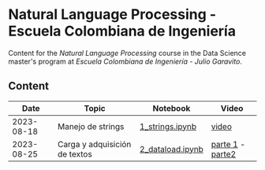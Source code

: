 # Natural Language Processing - Escuela Colombiana de Ingeniería

Content for the _Natural Language Processing_ course in the Data Science master's program at _Escuela Colombiana de Ingeniería - Julio Garavito_.

## Content

| Date | Topic | Notebook | Video |
| --- | --- | --- | --- |
| 2023-08-18 | Manejo de strings | [1_strings.ipynb](https://github.com/juselara1/eci_nlp/blob/main/src/1_strings.ipynb) | [video](https://drive.google.com/file/d/1y6Cs1m8RJ1gRYpEk9Pv_OZjdthfpDfn7/view?usp=sharing) |
| 2023-08-25 | Carga y adquisición de textos | [2_dataload.ipynb](https://github.com/juselara1/eci_nlp/blob/main/src/2_dataload.ipnyb) | [parte 1](https://drive.google.com/file/d/1YLclPGXGosl1nog9w_uXSR_iB9qnP6So/view?usp=sharing) - [parte2](https://drive.google.com/file/d/19PaW5_rI1bSj4DAG4DREVuDUZXKyH-1M/view?usp=sharing) |
